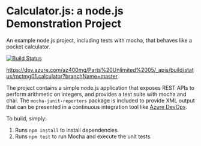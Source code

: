 Calculator.js: a node.js Demonstration Project
==============================================
An example node.js project, including tests with mocha, that behaves like
a pocket calculator.

[![Build Status](https://dev.azure.com/az400mg/Parts%20Unlimited%2005/_apis/build/status/mctmg01.calculator?branchName=master)](https://dev.azure.com/az400mg/Parts%20Unlimited%2005/_build/latest?definitionId=3&branchName=master)

https://dev.azure.com/az400mg/Parts%20Unlimited%2005/_apis/build/status/mctmg01.calculator?branchName=master


The project contains a simple node.js application that exposes REST APIs
to perform arithmetic on integers, and provides a test suite with mocha
and chai.  The `mocha-junit-reporters` package is included to provide XML
output that can be presented in a continuous integration tool like
[Azure DevOps](https://azure.com/devops).

To build, simply:

1. Runs `npm install` to install dependencies.
2. Runs `npm test` to run Mocha and execute the unit tests.

